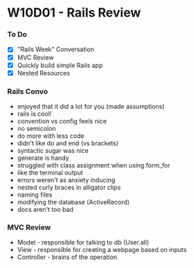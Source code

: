 # W10D01 - Rails Review

### To Do
- [x] "Rails Week" Conversation
- [x] MVC Review
- [x] Quickly build simple Rails app
- [x] Nested Resources

### Rails Convo
* enjoyed that it did a lot for you (made assumptions)
* rails is cool!
* convention vs config feels nice
* no semicolon
* do more with less code
* didn't like do and end (vs brackets)
* syntactic sugar was nice
* generate is handy
* struggled with class assignment when using form_for
* like the terminal output
* errors weren't as anxiety inducing
* nested curly braces in alligator clips
* naming files
* modifying the database (ActiveRecord)
* docs aren't too bad

### MVC Review
* Model - responsible for talking to db (User.all)
* View - responsible for creating a webpage based on inputs
* Controller - brains of the operation










